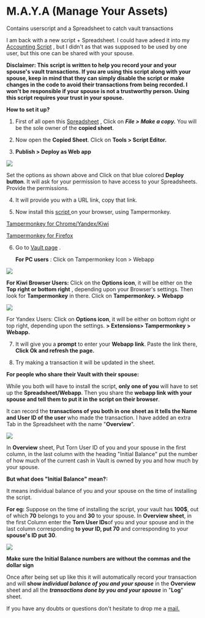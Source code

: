 # M.A.Y.A (Manage Your Assets)
Contains userscript and a Spreadsheet to catch vault transactions
 

I am back with a new script + Spreadsheet. I could have adeed it into my [Accounting Script](https://www.torn.com/forums.php?p=threads&f=67&t=16138949&b=0&a=0) , but I didn't as that was supposed to be used by one user, but this one can be shared with your spouse.

**Disclaimer: This script is written to help you record your and your spouse's vault transactions. If you are using this script along with your spouse, keep in mind that they can simply disable the script or make changes in the code to avoid their transactions from being recorded. I won't be responsible if your spouse is not a trustworthy person. Using this script requires your trust in your spouse.**

**How to set it up?**

1) First of all open this [Spreadsheet](https://docs.google.com/spreadsheets/d/1jUoZa4GpA4mPxPqL4gLZKE04WhPDN4FFbT_3pGBCUBw/edit?usp=drivesdk) , Click on ***File > Make a copy.*** You will be the sole owner of the **copied sheet**.

2) Now open the **Copied Sheet**. Click on **Tools > Script Editor.**

3) **Publish > Deploy as Web app**




![](https://toucantoco.com/img/tech_appscript-webhook/deploy-web-app.png)




Set the options as shown above and Click on that blue colored **Deploy button**. It will ask for your permission to have access to your Spreadsheets. Provide the permissions.

4) It will provide you with a URL link, copy that link.

5) Now install this [script ](https://greasyfork.org/en/scripts/395888-vault-transaction-tracker) on your browser, using Tampermonkey. 

[Tampermonkey for Chrome/Yandex/Kiwi](https://chrome.google.com/webstore/detail/tampermonkey/dhdgffkkebhmkfjojejmpbldmpobfkfo?hl=en)

[Tampermonkey for Firefox](https://addons.mozilla.org/en-US/firefox/addon/tampermonkey/)

6) Go to  [Vault page](https://www.torn.com/properties.php#/p=options&tab=vault) . 

    **For PC users** : Click on Tampermonkey Icon > Webapp
    
    

![](https://i.gyazo.com/5b56052e23f5683b56313808f541de2a.jpg)




**For Kiwi Browser Users:** Click on the **Options icon**, it will be either on the **Top right or bottom right** , depending upon your Browser's settings. Then look for **Tampermonkey** in there. Click on **Tampermonkey. > Webapp**




![](https://i.gyazo.com/eea22e65f4c77330db2b6e08b5e7439e.jpg)




For Yandex Users: Click on **Options icon**, it will be either on bottom right or top right, depending upon the settings. **> Extensions> Tampermonkey > Webapp.**




7) It will give you a **prompt** to enter your **Webapp link**. Paste the link there, **Click Ok and refresh the page.**




8) Try making a transaction it will be updated in the sheet.



**For people who share their Vault with their spouse:**



While you both will have to install the script, **only one of you** will have to set up the **Spreadsheet/Webapp**. Then you share the **webapp link with your spouse and tell them to put it in the script on their browser**.


It can record the **transactions of you both in one sheet as it tells the Name and User ID of the user** who made the transaction. I have added an extra Tab in the Spreadsheet with the name "**Overview**". 



![](https://i.gyazo.com/8851a1b0caf6ad617b4832d61d8bf036.jpg)



In **Overview** sheet, Put Torn User ID of you and your spouse in the first column, in the last column with the heading "Initial Balance" put the number of how much of the current cash in Vault is owned by you and how much by your spouse. 


 **But what does "Initial Balance" mean?:**

It means individual balance of you and your spouse on the time of installing the script.

**For eg:** Suppose on the time of installing the script, your vault has **100$**, out of which **70** belongs to you and **30** to your spouse. In **Overview sheet**, in the first Column enter the **Torn User IDs**of you and your spouse and in the last column corresponding **to your ID, put 70** and corresponding to your **spouse's ID put 30**. 



![](https://i.gyazo.com/49eaceb2a9105b1f9ee1ea7e60682592.jpg)



**Make sure the Initial Balance numbers are without the commas and the dollar sign**


Once after being set up like this it will automatically record your transaction and will **show *individual balance of you and your spouse*** in the **Overview** sheet and all the ***transactions done by you and your spouse*** in "**Log**" sheet.


If you have any doubts or questions don't hesitate to drop me a [mail.](https://www.torn.com/messages.php#/p=compose&XID=2131687)


